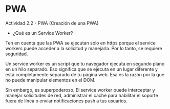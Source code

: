 # PWA
Actividad 2.2 - PWA (Creación de una PWA)

* ¿Qué es un Service Worker?

Ten en cuenta que las PWA se ejecutan solo en https porque el service workers puede acceder a la solicitud y manejarla. Por lo tanto, se requiere seguridad.

Un service worker es un script que tu navegador ejecuta en segundo plano en un hilo separado. Eso significa que se ejecuta en un lugar diferente y está completamente separado de tu página web. Esa es la razón por la que no puede manipular elementos en el DOM.

Sin embargo, es superpoderoso. El service worker puede interceptar y manejar solicitudes de red, administrar el caché para habilitar el soporte fuera de línea o enviar notificaciones push a tus usuarios.
